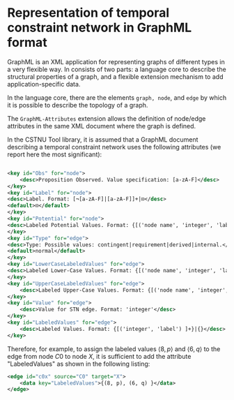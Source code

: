 # Representation of temporal constraint network in GraphML format

GraphML is an XML application for representing graphs of different types in a very flexible way.
In consists of two parts: a language core to describe the structural properties of a graph, and a flexible extension mechanism to add application-specific data.

In the language core, there are the elements `graph, node`, and `edge` by which it is possible to describe the topology of a graph.

The `GraphML-Attributes` extension allows the definition of node/edge attributes in the same XML document where the graph is defined.

In the CSTNU Tool library, it is assumed that a GraphML document describing a temporal constraint network uses the following attributes (we report here the most significant):
```xml

<key id="Obs" for="node">
	<desc>Proposition Observed. Value specification: [a-zA-F]</desc>
</key>
<key id="Label" for="node">
<desc>Label. Format: [¬[a-zA-F]|[a-zA-F]]+|⊡</desc>
<default>⊡</default>
</key>
<key id="Potential" for="node">
<desc>Labeled Potential Values. Format: {[('node name', 'integer', 'label') ]+}|{}</desc>
</key>
<key id="Type" for="edge">
<desc>Type: Possible values: contingent|requirement|derived|internal.</desc>
<default>normal</default>
</key>
<key id="LowerCaseLabeledValues" for="edge">
<desc>Labeled Lower-Case Values. Format: {[('node name', 'integer', 'label') ]+}|{}</desc>
</key>
<key id="UpperCaseLabeledValues" for="edge">
	<desc>Labeled Upper-Case Values. Format: {[('node name', 'integer', 'label') ]+}|{}</desc>
</key>
<key id="Value" for="edge">
	<desc>Value for STN edge. Format: 'integer'</desc>
</key>
<key id="LabeledValues" for="edge">
	<desc>Labeled Values. Format: {[('integer', 'label') ]+}|{}</desc>
</key>
```

Therefore, for example, to assign the labeled values $\langle 8, p\rangle$ and $\langle 6, q\rangle$ to the edge from node $C0$ to node $X$, it is sufficient to add the attribute "LabeledValues" as shown in the following listing:

```xml
<edge id="c0x" source="C0" target="X">
	<data key="LabeledValues">{(8, p), (6, q) }</data>
</edge>
```
